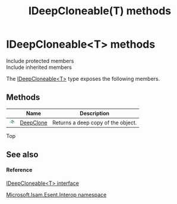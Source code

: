 ﻿---
title: IDeepCloneable(T) methods
TOCTitle: IDeepCloneable(T) methods
ms:assetid: Methods.T:Microsoft.Isam.Esent.Interop.IDeepCloneable`1
ms:mtpsurl: https://msdn.microsoft.com/library/Hh579566(v=EXCHG.10)
ms:contentKeyID: 39514596
ms.date: 07/30/2014
ms.topic: article
---

# IDeepCloneable\<T\> methods

Include protected members  
Include inherited members  

The [IDeepCloneable\<T\>](hh565368\(v=exchg.10\).md) type exposes the following members.

## Methods

<table>
<thead>
<tr class="header">
<th> </th>
<th>Name</th>
<th>Description</th>
</tr>
</thead>
<tbody>
<tr class="odd">
<td><img src="../images/dn292146.pubmethod(exchg.10).gif" title="Public method" alt="Public method" /></td>
<td><a href="hh578936(v=exchg.10).md">DeepClone</a></td>
<td>Returns a deep copy of the object.</td>
</tr>
</tbody>
</table>


Top

## See also

#### Reference

[IDeepCloneable\<T\> interface](hh565368\(v=exchg.10\).md)

[Microsoft.Isam.Esent.Interop namespace](hh596136\(v=exchg.10\).md)

